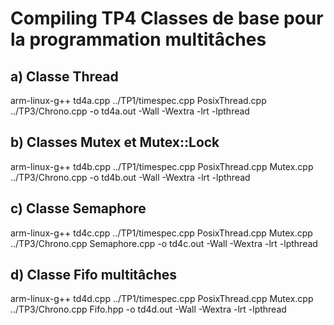 # Compiling TP4 Classes de base pour la programmation multitâches

## a) Classe Thread

arm-linux-g++ td4a.cpp ../TP1/timespec.cpp PosixThread.cpp ../TP3/Chrono.cpp -o td4a.out -Wall -Wextra -lrt -lpthread

## b) Classes Mutex et Mutex::Lock

arm-linux-g++ td4b.cpp ../TP1/timespec.cpp PosixThread.cpp Mutex.cpp ../TP3/Chrono.cpp -o td4b.out -Wall -Wextra -lrt -lpthread

## c) Classe Semaphore

arm-linux-g++ td4c.cpp ../TP1/timespec.cpp PosixThread.cpp Mutex.cpp ../TP3/Chrono.cpp Semaphore.cpp -o td4c.out -Wall -Wextra -lrt -lpthread

## d) Classe Fifo multitâches

arm-linux-g++ td4d.cpp ../TP1/timespec.cpp PosixThread.cpp Mutex.cpp ../TP3/Chrono.cpp Fifo.hpp -o td4d.out -Wall -Wextra -lrt -lpthread